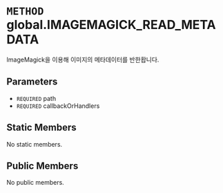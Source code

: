 # `METHOD` global.IMAGEMAGICK_READ_METADATA
ImageMagick을 이용해 이미지의 메타데이터를 반한홥니다.

## Parameters
* `REQUIRED` path 
* `REQUIRED` callbackOrHandlers 

## Static Members
No static members.

## Public Members
No public members.
